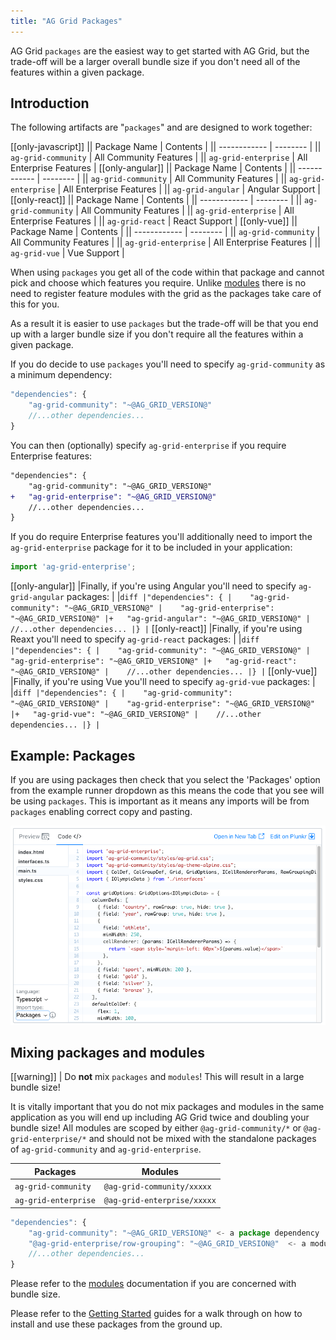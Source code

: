 ```yaml
---
title: "AG Grid Packages"
---
```


AG Grid `packages` are the easiest way to get started with AG Grid, but the trade-off will be a larger overall bundle size if you don't need all of the features within a given package.

## Introduction

The following artifacts are "`packages`" and are designed to work together:

[[only-javascript]]
|| Package Name | Contents |
|| ------------ | -------- |
|| `ag-grid-community` | All Community Features |
|| `ag-grid-enterprise` | All Enterprise Features |
[[only-angular]]
|| Package Name | Contents |
|| ------------ | -------- |
|| `ag-grid-community` | All Community Features |
|| `ag-grid-enterprise` | All Enterprise Features |
|| `ag-grid-angular` | Angular Support |
[[only-react]]
|| Package Name | Contents |
|| ------------ | -------- |
|| `ag-grid-community` | All Community Features |
|| `ag-grid-enterprise` | All Enterprise Features |
|| `ag-grid-react` | React Support |
[[only-vue]]
|| Package Name | Contents |
|| ------------ | -------- |
|| `ag-grid-community` | All Community Features |
|| `ag-grid-enterprise` | All Enterprise Features |
|| `ag-grid-vue` | Vue Support |


When using `packages` you get all of the code within that package and cannot pick and choose which features you require. Unlike [modules](/modules/) there is no need to register feature modules with the grid as the packages take care of this for you.

As a result it is easier to use `packages` but the trade-off will be that you end up with a larger bundle size if you don't require all the features within a given package.

If you do decide to use `packages` you'll need to specify `ag-grid-community` as a minimum dependency:

```js
"dependencies": {
    "ag-grid-community": "~@AG_GRID_VERSION@"
    //...other dependencies...
}
```

You can then (optionally) specify `ag-grid-enterprise` if you require Enterprise features:

```diff
"dependencies": {
    "ag-grid-community": "~@AG_GRID_VERSION@"
+   "ag-grid-enterprise": "~@AG_GRID_VERSION@"
    //...other dependencies...
}
```

If you do require Enterprise features you'll additionally need to import the `ag-grid-enterprise` package for it to be included in your application:

```js
import 'ag-grid-enterprise';
```

[[only-angular]]
|Finally, if you're using Angular you'll need to specify `ag-grid-angular` packages:
|
|```diff
|"dependencies": {
|    "ag-grid-community": "~@AG_GRID_VERSION@"
|    "ag-grid-enterprise": "~@AG_GRID_VERSION@"
|+   "ag-grid-angular": "~@AG_GRID_VERSION@"
|    //...other dependencies...
|}
|```
[[only-react]]
|Finally, if you're using Reaxt you'll need to specify `ag-grid-react` packages:
|
|```diff
|"dependencies": {
|    "ag-grid-community": "~@AG_GRID_VERSION@"
|    "ag-grid-enterprise": "~@AG_GRID_VERSION@"
|+   "ag-grid-react": "~@AG_GRID_VERSION@"
|    //...other dependencies...
|}
|```
[[only-vue]]
|Finally, if you're using Vue you'll need to specify `ag-grid-vue` packages:
|
|```diff
|"dependencies": {
|    "ag-grid-community": "~@AG_GRID_VERSION@"
|    "ag-grid-enterprise": "~@AG_GRID_VERSION@"
|+   "ag-grid-vue": "~@AG_GRID_VERSION@"
|    //...other dependencies...
|}
|```

## Example: Packages

If you are using packages then check that you select the 'Packages' option from the example runner dropdown as this means the code that you see will be using `packages`. This is important as it means any imports will be from `packages` enabling correct copy and pasting.

![Example Runner using Packages](resources/package-example-runner.png)

## Mixing **packages** and **modules**

[[warning]]
| Do **not** mix `packages` and `modules`! This will result in a large bundle size!

It is vitally important that you do not mix packages and modules in the same application as you will end up including AG Grid twice and doubling your bundle size! All modules are scoped by either `@ag-grid-community/*` or `@ag-grid-enterprise/*` and should not be mixed with the standalone packages of `ag-grid-community` and `ag-grid-enterprise`.

 | Packages             | Modules                     |
 | -------------------- | --------------------------- |
 | `ag-grid-community`  | `@ag-grid-community/xxxxx`  |
 | `ag-grid-enterprise` | `@ag-grid-enterprise/xxxxx` |


```js 
"dependencies": {
    "ag-grid-community": "~@AG_GRID_VERSION@" <- a package dependency
    "@ag-grid-enterprise/row-grouping": "~@AG_GRID_VERSION@"  <- a module dependency
    //...other dependencies...
}
```

Please refer to the [modules](/modules/) documentation if you are concerned with bundle size.

Please refer to the [Getting Started](/getting-started/) guides for a walk through on how to install and use these packages from the ground up.

